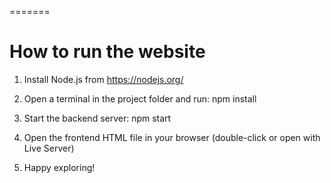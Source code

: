 =======
# How to run the website

1. Install Node.js from https://nodejs.org/

2. Open a terminal in the project folder and run: 
    npm install

3. Start the backend server: 
    npm start

4. Open the frontend HTML file in your browser (double-click or open with Live Server)

5. Happy exploring!

